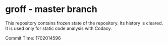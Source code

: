 # groff - master branch

This repository contains frozen state of the repository.
Its history is cleared. It is used only for static code
analysis with Codacy.

Commit Time: 1702014596